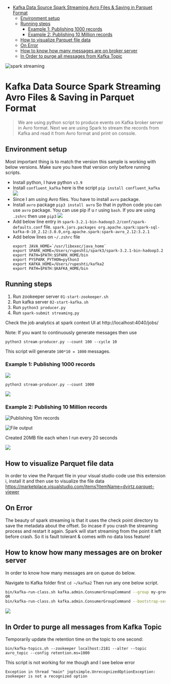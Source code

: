 - [Kafka Data Source Spark Streaming Avro Files & Saving in Parquet Format](#kafka-data-source-spark-streaming-avro-files--saving-in-parquet-format)
  - [Environment setup](#environment-setup)
  - [Running steps](#running-steps)
    - [Example 1: Publishing 1000 records](#example-1-publishing-1000-records)
    - [Example 2: Publishing 10 Million records](#example-2-publishing-10-million-records)
  - [How to visualize Parquet file data](#how-to-visualize-parquet-file-data)
  - [On Error](#on-error)
  - [How to know how many messages are on broker server](#how-to-know-how-many-messages-are-on-broker-server)
  - [In Order to purge all messages from Kafka Topic](#in-order-to-purge-all-messages-from-kafka-topic)

![spark streaming](https://i.imgur.com/aGB9b0S.jpg "spark streaming using Kafka and python") 

# Kafka Data Source Spark Streaming Avro Files & Saving in Parquet Format

> We are using python script to produce events on Kafka broker server in Avro format. Next we are using Spark to stream the records from Kafka and read it from Avro format and print on console.

## Environment setup

Most important thing is to match the version this sample is working with below versions. Make sure you have that version only before running scripts.

- Install python, I have python `v3.9`
- Install `confluent_kafka` here is the script `pip install confluent_kafka` 
  ![](https://i.imgur.com/5CfyhFw.png)
- Since I am using Avro files. You have to install `avro` package.   
- Install `avro` package `pip3 install avro` So that in python code you can use `avro` package. You can use pip if u r using `bash`. If you are using `.zshrc` then use `pip3`
  ![](https://i.imgur.com/3m1y08Z.png)
- Add below line entry in `spark-3.2.1-bin-hadoop3.2/conf/spark-defaults.conf` file.
  `spark.jars.packages org.apache.spark:spark-sql-kafka-0-10_2.12:3.0.0,org.apache.spark:spark-avro_2.12:3.2.1`
- Add below lines on `~/.zshrc` file
  ```shell
  export JAVA_HOME=`/usr/libexec/java_home`
  export SPARK_HOME=/Users/rupeshti/spark3/spark-3.2.1-bin-hadoop3.2
  export PATH=$PATH:$SPARK_HOME/bin
  export PYSPARK_PYTHON=python3
  export KAFKA_HOME=/Users/rupeshti/kafka2
  export PATH=$PATH:$KAFKA_HOME/bin
  ```

 

## Running steps

1. Run zookeeper server `01-start-zookeeper.sh`
2. Run kafka server `02-start-kafka.sh`
3. Run `python3 producer.py`
4. Run `spark-submit streaming.py`

Check the job analytics at spark context UI at http://localhost:4040/jobs/ 

Note: If you want to continuously generate messages then use

`python3 stream-producer.py --count 100 --cycle 10`

This script will generate `100*10 = 1000` messages. 

### Example 1: Publishing 1000 records

![](https://i.imgur.com/EHL9GIv.png)

`python3 stream-producer.py --count 1000`

![](https://i.imgur.com/otFScqS.png)

### Example 2: Publishing 10 Million records

![](https://i.imgur.com/6DjBNB6.png "Publishing 10m records")

![](https://i.imgur.com/XGKeI7X.png "File output")

Created 20MB file each when I run every 20 seconds  

![](https://i.imgur.com/IVciW1l.png)

## How to visualize Parquet file data
In order to view the Parquet file in your visual studio code use this extension i, install it and then use to visualize the file data https://marketplace.visualstudio.com/items?itemName=dvirtz.parquet-viewer


## On Error 
The beauty of spark streaming is that it uses the check point directory to save the metadata about the offset. So incase if you crash the streaming process and restart it again. Spark will start streaming from the point it left before crash. So it is fault tolerant & comes with no data loss feature! 

## How to know how many messages are on broker server 
In order to know how many messages are on queue do below.

Navigate to Kafka folder first `cd ~/kafka2` Then run any one below script. 

 
```sh
bin/kafka-run-class.sh kafka.admin.ConsumerGroupCommand --group my-group --bootstrap-server localhost:9092 --describe
OR
bin/kafka-run-class.sh kafka.admin.ConsumerGroupCommand --bootstrap-server localhost:9092 --describe --all-groups
```

 ![](https://i.imgur.com/XSekgku.png)

 ## In Order to purge all messages from Kafka Topic 

 Temporarily update the retention time on the topic to one second:

```
bin/kafka-topics.sh --zookeeper localhost:2181 --alter --topic avro_topic --config retention.ms=1000
```

This  script is not working for me though and I see below error
```
Exception in thread "main" joptsimple.UnrecognizedOptionException: zookeeper is not a recognized option
```